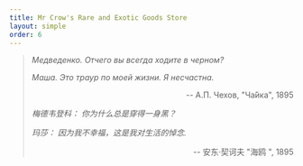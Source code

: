```yaml
---
title: Mr Crow's Rare and Exotic Goods Store
layout: simple
order: 6
---
```


>  *Медведенко. Отчего вы всегда ходите в черном?*
>
>*Маша. Это траур по моей жизни. Я несчастна.*  
>
><p align="right">-- А.П. Чехов, "Ча́йка", 1895</p>
>
>
> *梅德韦登科： 你为什么总是穿得一身黑？*
> 
> *玛莎： 因为我不幸福，这是我对生活的悼念.*
> 
><p align="right">-- 安东·契诃夫 "海鸥 ", 1895</p>